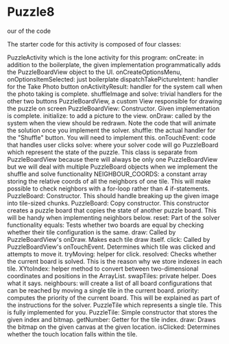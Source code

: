 # Puzzle8
our of the code

The starter code for this activity is composed of four classes:

PuzzleActivity which is the lone activity for this program:
onCreate: in addition to the boilerplate, the given implementation programmatically adds the PuzzleBoardView object to the UI.
onCreateOptionsMenu, onOptionsItemSelected: just boilerplate
dispatchTakePictureIntent: handler for the Take Photo button
onActivityResult: handler for the system call when the photo taking is complete.
shuffleImage and solve: trivial handlers for the other two buttons
PuzzleBoardView, a custom View responsible for drawing the puzzle on screen
PuzzleBoardView: Constructor. Given implementation is complete.
initialize: to add a picture to the view.
onDraw: called by the system when the view should be redrawn. Note the code that will animate the solution once you implement the solver.
shuffle: the actual handler for the "Shuffle" button. You will need to implement this.
onTouchEvent: code that handles user clicks
solve: where your solver code will go
PuzzleBoard which represent the state of the puzzle. This class is separate from PuzzleBoardView because there will always be only one PuzzleBoardView but we will deal with multiple PuzzleBoard objects when we implement the shuffle and solve functionality
NEIGHBOUR_COORDS: a constant array storing the relative coords of all the neighbors of one tile. This will make possible to check neighbors with a for-loop rather than 4 if-statements.
PuzzleBoard: Constructor. This should handle breaking up the given image into tile-sized chunks.
PuzzleBoard: Copy constructor. This constructor creates a puzzle board that copies the state of another puzzle board. This will be handy when implementing neighbors below.
reset: Part of the solver functionality
equals: Tests whether two boards are equal by checking whether their tile configuration is the same.
draw: Called by PuzzleBoardView's onDraw. Makes each tile draw itself.
click: Called by PuzzleBoardView's onTouchEvent. Determines which tile was clicked and attempts to move it.
tryMoving: helper for click.
resolved: Checks whether the current board is solved. This is the reason why we store indexes in each tile.
XYtoIndex: helper method to convert between two-dimensional coordinates and positions in the ArrayList.
swapTiles: private helper. Does what it says.
neighbours: will create a list of all board configurations that can be reached by moving a single tile in the current board.
priority: computes the priority of the current board. This will be explained as part of the instructions for the solver.
PuzzleTile which represents a single tile. This is fully implemented for you.
PuzzleTile: Simple constructor that stores the given index and bitmap.
getNumber: Getter for the tile index.
draw: Draws the bitmap on the given canvas at the given location.
isClicked: Determines whether the touch location falls within the tile.
